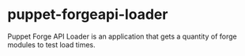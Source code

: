 # puppet-forgeapi-loader
Puppet Forge API Loader is an application that gets a quantity of forge modules to test load times.
